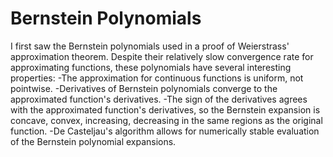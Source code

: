 Bernstein Polynomials
=====================

I first saw the Bernstein polynomials used in a proof of Weierstrass' approximation theorem. Despite their relatively slow convergence rate for approximating functions, these polynomials have several interesting properties:
-The approximation for continuous functions is uniform, not pointwise.
-Derivatives of Bernstein polynomials converge to the approximated function's derivatives.
-The sign of the derivatives agrees with the approximated function's derivatives, so the Bernstein expansion is concave, convex, increasing, decreasing in the same regions as the original function.
-De Casteljau's algorithm allows for numerically stable evaluation of the Bernstein polynomial expansions.
